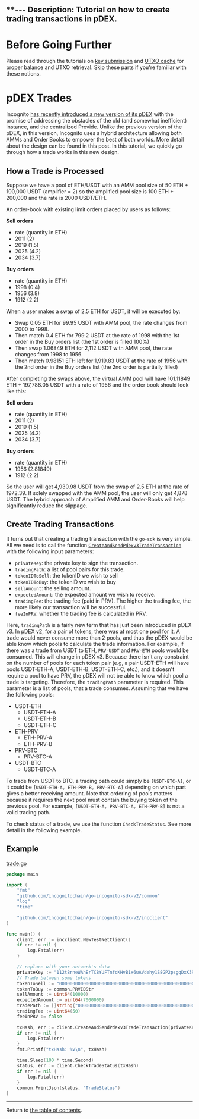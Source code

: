 **--- Description: Tutorial on how to create trading transactions in pDEX.
---

# Before Going Further

Please read through the tutorials on [key submission](../accounts/submit_key.md)
and [UTXO cache](../accounts/utxo_cache.md) for proper balance and UTXO retrieval. Skip these parts if you're familiar
with these notions.

# pDEX Trades

Incognito [has recently introduced a new version of its pDEX](https://we.incognito.org/t/introducing-the-new-pdex-pdex-v3/13026)
with the promise of addressing the obstacles of the old (and somewhat inefficient)
instance, and the centralized Provide. Unlike the previous version of the pDEX, in this version, Incognito uses a hybrid
architecture allowing both AMMs and Order Books to empower the best of both worlds. More detail about the design can be
found in this post. In this tutorial, we quickly go through how a trade works in this new design.

## How a Trade is Processed

Suppose we have a pool of ETH/USDT with an AMM pool size of 50 ETH + 100,000 USDT (amplifier = 2) so the amplified pool
size is 100 ETH + 200,000 and the rate is 2000 USDT/ETH.

An order-book with existing limit orders placed by users as follows:

**Sell orders**

- rate (quantity in ETH)
- 2011 (2)
- 2019 (1.5)
- 2025 (4.2)
- 2034 (3.7)

**Buy orders**

- rate (quantity in ETH)
- 1998 (0.4)
- 1956 (3.8)
- 1912 (2.2)

When a user makes a swap of 2.5 ETH for USDT, it will be executed by:

* Swap 0.05 ETH for 99.95 USDT with AMM pool, the rate changes from 2000 to 1998.
* Then match 0.4 ETH for 799.2 USDT at the rate of 1998 with the 1st order in the Buy orders list (the 1st order is
  filled 100%)
* Then swap 1.06849 ETH for 2,112 USDT with AMM pool, the rate changes from 1998 to 1956.
* Then match 0.98151 ETH left for 1,919.83 USDT at the rate of 1956 with the 2nd order in the Buy orders list (the 2nd
  order is partially filled)

After completing the swaps above, the virtual AMM pool will have 101.11849 ETH + 197,788.05 USDT with a rate of 1956 and
the order book should look like this:

**Sell orders**

- rate (quantity in ETH)
- 2011 (2)
- 2019 (1.5)
- 2025 (4.2)
- 2034 (3.7)

**Buy orders**

- rate (quantity in ETH)
- 1956 (2.81849)
- 1912 (2.2)

So the user will get 4,930.98 USDT from the swap of 2.5 ETH at the rate of 1972.39. If solely swapped with the AMM pool,
the user will only get 4,878 USDT. The hybrid approach of Amplified AMM and Order-Books will help significantly reduce
the slippage.

## Create Trading Transactions

It turns out that creating a trading transaction with the `go-sdk` is very simple. All we need is to call the
function [`CreateAndSendPdexv3TradeTransaction`](../../../incclient/pdex.go) with the following input parameters:

* `privateKey`: the private key to sign the transaction.
* `tradingPath`: a list of pool pairs for this trade.
* `tokenIDToSell`: the tokenID we wish to sell
* `tokenIDToBuy`: the tokenID we wish to buy
* `sellAmount`: the selling amount.
* `expectedAmount`: the expected amount we wish to receive.
* `tradingFee`: the trading fee (paid in PRV). The higher the trading fee, the more likely our transaction will be
  successful.
* `feeInPRV`: whether the trading fee is calculated in PRV.

Here, `tradingPath` is a fairly new term that has just been introduced in pDEX v3. In pDEX v2, for a pair of tokens,
there was at most one pool for it. A trade would never consume more than 2 pools, and thus the pDEX would be able know
which pools to calculate the trade information. For example, if there was a trade from USDT to ETH, `PRV-USDT`
and `PRV-ETH`
pools would be consumed. This will change in pDEX v3. Because there isn't any constraint on the number of pools for each
token pair (e.g, a pair USDT-ETH will have pools USDT-ETH-A, USDT-ETH-B, USDT-ETH-C, etc.), and it doesn't require a
pool to have PRV, the pDEX will not be able to know which pool a trade is targeting. Therefore, the `tradingPath`
parameter is required. This parameter is a list of pools, that a trade consumes. Assuming that we have the following
pools:

* USDT-ETH
    * USDT-ETH-A
    * USDT-ETH-B
    * USDT-ETH-C
* ETH-PRV
    * ETH-PRV-A
    * ETH-PRV-B
* PRV-BTC
    * PRV-BTC-A
* USDT-BTC
    * USDT-BTC-A

To trade from USDT to BTC, a trading path could simply be `[USDT-BTC-A]`, or it could
be `[USDT-ETH-A, ETH-PRV-B, PRV-BTC-A]` depending on which part gives a better receiving amount. Note that ordering of
pools matters because it requires the next pool must contain the buying token of the previous pool. For
example, `[USDT-ETH-A, PRV-BTC-A, ETH-PRV-B]` is not a valid trading path.

To check status of a trade, we use the function `CheckTradeStatus`. See more detail in the following example.

## Example

[trade.go](../../code/pdex/trade/trade.go)

```go
package main

import (
	"fmt"
	"github.com/incognitochain/go-incognito-sdk-v2/common"
	"log"
	"time"

	"github.com/incognitochain/go-incognito-sdk-v2/incclient"
)

func main() {
	client, err := incclient.NewTestNetClient()
	if err != nil {
		log.Fatal(err)
	}

	// replace with your network's data
	privateKey := "112t8rneWAhErTC8YUFTnfcKHvB1x6uAVdehy1S8GP2psgqDxK3RHouUcd69fz88oAL9XuMyQ8mBY5FmmGJdcyrpwXjWBXRpoWwgJXjsxi4j"
	// Trade between some tokens
	tokenToSell := "00000000000000000000000000000000000000000000000000000000000115d7"
	tokenToBuy := common.PRVIDStr
	sellAmount := uint64(10000)
	expectedAmount := uint64(7000000)
	tradePath := []string{"00000000000000000000000000000000000000000000000000000000000115d7-00000000000000000000000000000000000000000000000000000000000115dc-aeb37b2be73b62b6b5b95086e47687767950e66772e14db6daeef01e40344dd5", "0000000000000000000000000000000000000000000000000000000000000004-00000000000000000000000000000000000000000000000000000000000115dc-03696365b2ff79bb9ef35bf43a74e655ffadae0fa139b8016148d7a036716c5c"}
	tradingFee := uint64(50)
	feeInPRV := false

	txHash, err := client.CreateAndSendPdexv3TradeTransaction(privateKey, tradePath, tokenToSell, tokenToBuy, sellAmount, expectedAmount, tradingFee, feeInPRV)
	if err != nil {
		log.Fatal(err)
	}
	fmt.Printf("txHash: %v\n", txHash)

	time.Sleep(100 * time.Second)
	status, err := client.CheckTradeStatus(txHash)
	if err != nil {
		log.Fatal(err)
	}
	common.PrintJson(status, "TradeStatus")
}
```

---
Return to [the table of contents](../../../README.md).
